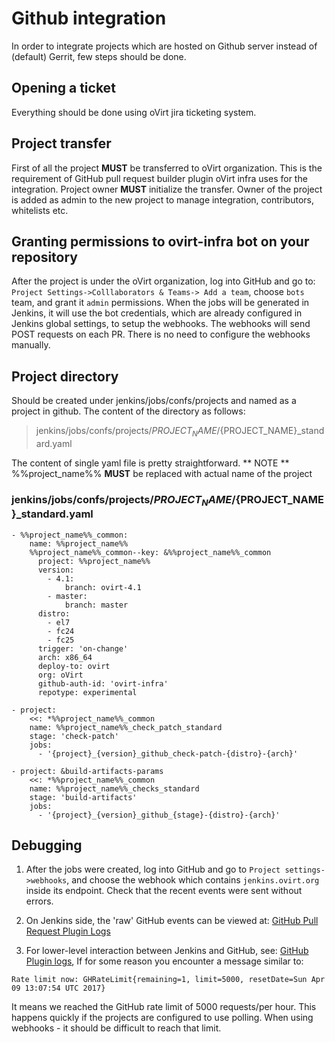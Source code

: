Github integration
===================

In order to integrate projects which are hosted on Github server instead
of (default) Gerrit, few steps should be done.

Opening a ticket
-----------------
Everything should be done using oVirt jira ticketing system.

Project transfer
-----------------
First of all the project **MUST** be transferred to oVirt organization.
This is the requirement of GitHub pull request builder plugin oVirt infra uses for the integration.
Project owner **MUST** initialize the transfer. Owner of the project is added as admin to
the new project to manage integration, contributors, whitelists etc.

Granting permissions to ovirt-infra bot on your repository
----------------------------------------------------------
After the project is under the oVirt organization, log into GitHub and go to:
``Project Settings->Colllaborators & Teams-> Add a team``,
choose ``bots`` team, and grant it ``admin`` permissions.
When the jobs will be generated in Jenkins, it will use the bot credentials,
which are already configured in Jenkins global settings, to setup the webhooks.
The webhooks will send POST requests on each PR. There is no need to configure
the webhooks manually.

Project directory
-----------------
Should be created under jenkins/jobs/confs/projects and named as a project in github.
The content of the directory as follows:

> jenkins/jobs/confs/projects/${PROJECT_NAME}/${PROJECT_NAME}_standard.yaml

The content of single yaml file is pretty straightforward.
** NOTE ** %%project_name%% **MUST** be replaced with actual name of the project

### jenkins/jobs/confs/projects/${PROJECT_NAME}/${PROJECT_NAME}_standard.yaml
	- %%project_name%%_common:
	    name: %%project_name%%
	    %%project_name%%_common--key: &%%project_name%%_common
	      project: %%project_name%%
	      version:
	        - 4.1:
	            branch: ovirt-4.1
	        - master:
	            branch: master
	      distro:
	        - el7
	        - fc24
	        - fc25
	      trigger: 'on-change'
	      arch: x86_64
	      deploy-to: ovirt
	      org: oVirt
	      github-auth-id: 'ovirt-infra'
	      repotype: experimental

	- project:
	    <<: *%%project_name%%_common
	    name: %%project_name%%_check_patch_standard
	    stage: 'check-patch'
	    jobs:
	      - '{project}_{version}_github_check-patch-{distro}-{arch}'

	- project: &build-artifacts-params
	    <<: *%%project_name%%_common
	    name: %%project_name%%_checks_standard
	    stage: 'build-artifacts'
	    jobs:
	      - '{project}_{version}_github_{stage}-{distro}-{arch}'


Debugging
---------
1. After the jobs were created, log into GitHub and go to
``Project settings->webhooks``, and choose the webhook which contains
``jenkins.ovirt.org`` inside its endpoint. Check that the recent events
were sent without errors.

2. On Jenkins side, the 'raw' GitHub events can be viewed at:
[GitHub Pull Request Plugin Logs](http://jenkins.ovirt.org/log/org.jenkinsci.plugins.ghprb/)

3. For lower-level interaction between Jenkins and GitHub, see:
[GitHub Plugin logs](http://jenkins.ovirt.org/log/org.kohsuke.github/),
If for some reason you encounter a message similar to:
```
Rate limit now: GHRateLimit{remaining=1, limit=5000, resetDate=Sun Apr 09 13:07:54 UTC 2017}
```
It means we reached the GitHub rate limit of 5000 requests/per hour. This
happens quickly if the projects are configured to use polling. When using
webhooks - it should be difficult to reach that limit.
